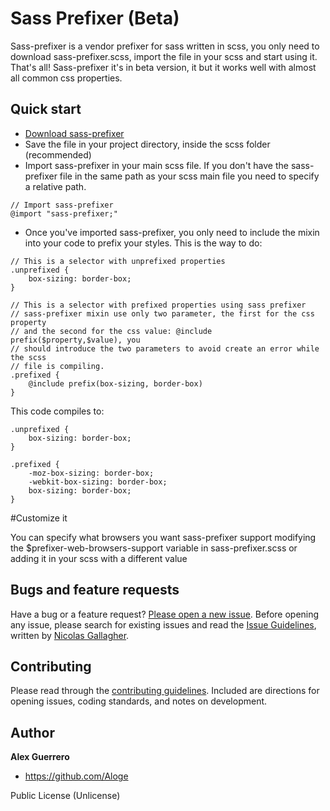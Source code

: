 # Sass Prefixer (Beta)

Sass-prefixer is a vendor prefixer for sass written in scss, you only need to download sass-prefixer.scss, import the file in your scss and start using it. That's all! Sass-prefixer it's in beta version, it  but it works well with almost all common css properties.


## Quick start

* [Download sass-prefixer](https://raw.github.com/aloge/sass-prefixer)
* Save the file in your project directory, inside the scss folder (recommended)
* Import sass-prefixer in your main scss file. If you don't have the sass-prefixer file in the same path as your scss main file you need to specify a relative path.

```
// Import sass-prefixer
@import "sass-prefixer;"
```
* Once you've imported sass-prefixer, you only need to include the mixin into your code to prefix your styles. This is the way to do:

```
// This is a selector with unprefixed properties
.unprefixed {
	box-sizing: border-box;
}

// This is a selector with prefixed properties using sass prefixer
// sass-prefixer mixin use only two parameter, the first for the css property
// and the second for the css value: @include prefix($property,$value), you
// should introduce the two parameters to avoid create an error while the scss
// file is compiling.
.prefixed {
	@include prefix(box-sizing, border-box)
}

```
This code compiles to:
```
.unprefixed {
	box-sizing: border-box;
}

.prefixed {
	-moz-box-sizing: border-box;
	-webkit-box-sizing: border-box;
	box-sizing: border-box;
}
```

#Customize it

You can specify what browsers you want sass-prefixer support modifying the $prefixer-web-browsers-support variable in sass-prefixer.scss or adding it in your scss with a different value


## Bugs and feature requests

Have a bug or a feature request? [Please open a new issue](https://github.com/aloge/sass-prefixer/issues). Before opening any issue, please search for existing issues and read the [Issue Guidelines](https://github.com/aloge/CONTRIBUTING.md#using-the-issue-tracker), written by [Nicolas Gallagher](https://github.com/necolas/).


## Contributing

Please read through the [contributing guidelines](https://github.com/aloge/CONTRIBUTING.md). Included are directions for opening issues, coding standards, and notes on development.


## Author

**Alex Guerrero**
+ <https://github.com/Aloge>

Public License (Unlicense)